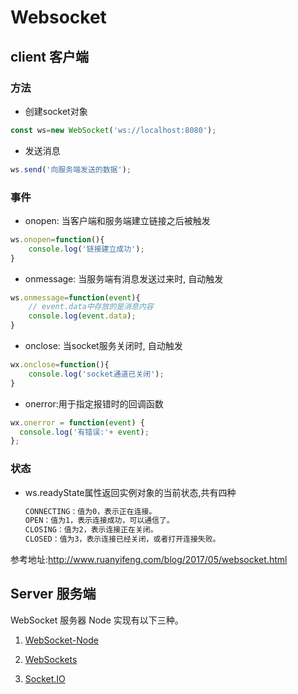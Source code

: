 # Websocket

## client 客户端

### 方法

- 创建socket对象

```js
const ws=new WebSocket('ws://localhost:8080');
```

- 发送消息

```js
ws.send('向服务端发送的数据');
```

### 事件

- onopen: 当客户端和服务端建立链接之后被触发

```js
ws.onopen=function(){
	console.log('链接建立成功');
}
```

- onmessage: 当服务端有消息发送过来时, 自动触发

```js
ws.onmessage=function(event){
    // event.data中存放的是消息内容
    console.log(event.data);
}

```

- onclose: 当socket服务关闭时, 自动触发

```js
wx.onclose=function(){
    console.log('socket通道已关闭');
}
```

- onerror:用于指定报错时的回调函数

```js
wx.onerror = function(event) {
  console.log('有错误:'+ event);
};
```

### 状态

- ws.readyState属性返回实例对象的当前状态,共有四种

  ```js
  CONNECTING：值为0，表示正在连接。
  OPEN：值为1，表示连接成功，可以通信了。
  CLOSING：值为2，表示连接正在关闭。
  CLOSED：值为3，表示连接已经关闭，或者打开连接失败。
  ```

参考地址:http://www.ruanyifeng.com/blog/2017/05/websocket.html

## Server 服务端

WebSocket 服务器 Node 实现有以下三种。

1. [WebSocket-Node](https://github.com/theturtle32/WebSocket-Node)

2. [WebSockets](https://github.com/uWebSockets/uWebSockets)

3. [Socket.IO](http://socket.io/)





























